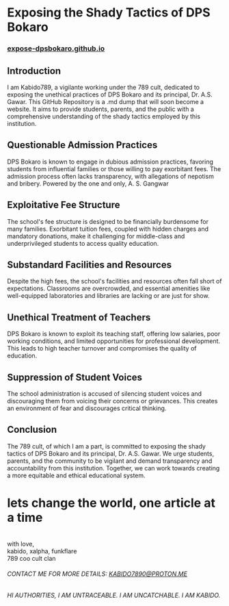 # Exposing the Shady Tactics of DPS Bokaro 
### [expose-dpsbokaro.github.io](https://expose-dpsbokaro.github.io)

## Introduction
I am Kabido789, a vigilante working under the 789 cult, dedicated to exposing the unethical practices of DPS Bokaro and its principal, Dr. A.S. Gawar. This GitHub Repository is a .md dump that will soon become a website. It aims to provide students, parents, and the public with a comprehensive understanding of the shady tactics employed by this institution.

## Questionable Admission Practices
DPS Bokaro is known to engage in dubious admission practices, favoring students from influential families or those willing to pay exorbitant fees. The admission process often lacks transparency, with allegations of nepotism and bribery. Powered by the one and only, A. S. Gangwar

## Exploitative Fee Structure
The school's fee structure is designed to be financially burdensome for many families. Exorbitant tuition fees, coupled with hidden charges and mandatory donations, make it challenging for middle-class and underprivileged students to access quality education.

## Substandard Facilities and Resources
Despite the high fees, the school's facilities and resources often fall short of expectations. Classrooms are overcrowded, and essential amenities like well-equipped laboratories and libraries are lacking or are just for show.

## Unethical Treatment of Teachers
DPS Bokaro is known to exploit its teaching staff, offering low salaries, poor working conditions, and limited opportunities for professional development. This leads to high teacher turnover and compromises the quality of education.

## Suppression of Student Voices
The school administration is accused of silencing student voices and discouraging them from voicing their concerns or grievances. This creates an environment of fear and discourages critical thinking.

## Conclusion
The 789 cult, of which I am a part, is committed to exposing the shady tactics of DPS Bokaro and its principal, Dr. A.S. Gawar. We urge students, parents, and the community to be vigilant and demand transparency and accountability from this institution. Together, we can work towards creating a
more equitable and ethical educational system.


# lets change the world, one article at a time
<br>
with love,<br>
kabido, xalpha, funkflare <br>
789 coo cult clan<br>

###### CONTACT ME FOR MORE DETAILS: KABIDO7890@PROTON.ME
###### HI AUTHORITIES, I AM UNTRACEABLE. I AM UNCATCHABLE. I AM KABIDO.
